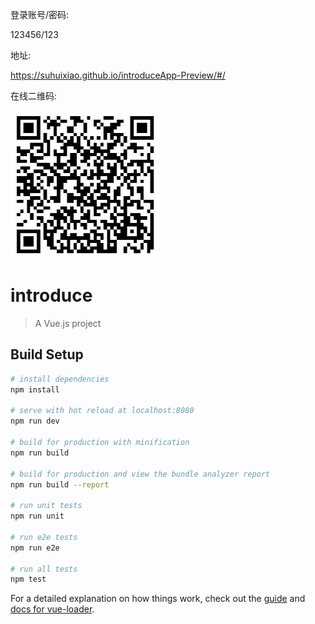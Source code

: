 登录账号/密码:

123456/123

地址:

https://suhuixiao.github.io/introduceApp-Preview/#/

在线二维码:

![Image text](https://github.com/suhuixiao/introduceApp-Preview/blob/master/static/img/QR-code.jpg)

# introduce

> A Vue.js project

## Build Setup

``` bash
# install dependencies
npm install

# serve with hot reload at localhost:8080
npm run dev

# build for production with minification
npm run build

# build for production and view the bundle analyzer report
npm run build --report

# run unit tests
npm run unit

# run e2e tests
npm run e2e

# run all tests
npm test
```

For a detailed explanation on how things work, check out the [guide](http://vuejs-templates.github.io/webpack/) and [docs for vue-loader](http://vuejs.github.io/vue-loader).
